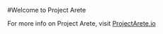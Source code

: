 #Welcome to Project Arete

For more info on Project Arete, visit [ProjectArete.io](https://projectarete.io)


